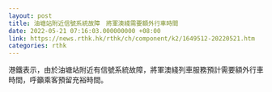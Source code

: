 ```yaml
---
layout: post
title: 油塘站附近信號系統故障　將軍澳綫需要額外行車時間
date: 2022-05-21 07:16:03.000000000 +08:00
link: https://news.rthk.hk/rthk/ch/component/k2/1649512-20220521.htm
categories: rthk
---
```


港鐵表示，由於油塘站附近有信號系統故障，將軍澳綫列車服務預計需要額外行車時間，呼籲乘客預留充裕時間。

